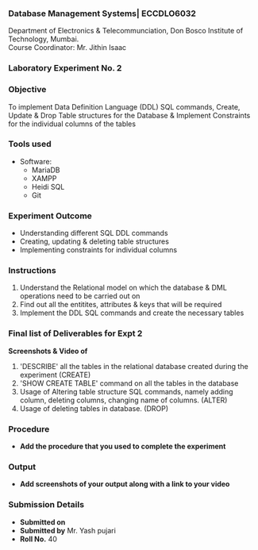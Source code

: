  ### Database Management Systems| ECCDLO6032
Department of Electronics & Telecommunciation, 
Don Bosco Institute of Technology, Mumbai.  
Course Coordinator: Mr. Jithin Isaac

### Laboratory Experiment No. 2
 
### Objective  
To implement Data Definition Language (DDL) SQL commands, Create, Update & Drop Table structures for the Database & Implement Constraints for the individual columns of the tables

### Tools used  
- Software: 
  - MariaDB
  - XAMPP
  - Heidi SQL
  - Git 

### Experiment Outcome
- Understanding different SQL DDL commands
- Creating, updating & deleting table structures
- Implementing constraints for individual columns

### Instructions

1. Understand the Relational model on which the database & DML operations need to be carried out on
2. Find out all the entitites, attributes & keys that will be required
3. Implement the DDL SQL commands and create the necessary tables

### Final list of Deliverables for Expt 2

**Screenshots & Video of**
  1. 'DESCRIBE' all the tables in the relational database created during the experiment (CREATE)
  2. 'SHOW CREATE TABLE' command on all the tables in the database
  3. Usage of Altering table structure SQL commands, namely adding column, deleting columns, changing name of columns. (ALTER)
  4. Usage of deleting tables in database. (DROP)

### Procedure 
- **Add the procedure that you used to complete the experiment**

### Output
- **Add screenshots of your output along with a link to your video**  

### Submission Details
- **Submitted on** 
- **Submitted by** Mr. Yash pujari
- **Roll No.** 40
